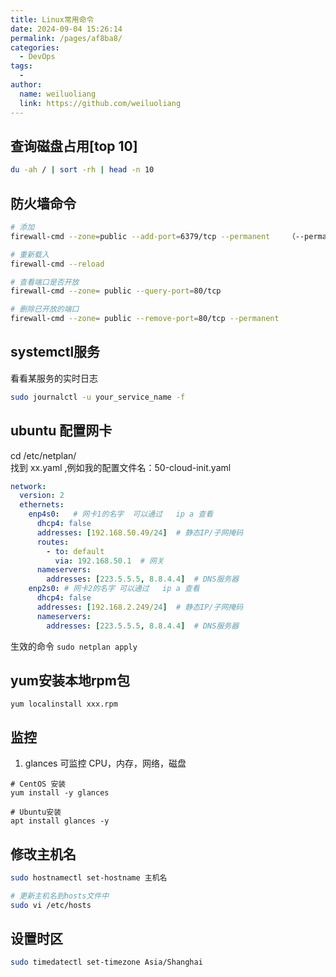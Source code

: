 ```yaml
---
title: Linux常用命令
date: 2024-09-04 15:26:14
permalink: /pages/af8ba8/
categories:
  - DevOps
tags:
  - 
author: 
  name: weiluoliang
  link: https://github.com/weiluoliang
---
```


## 查询磁盘占用[top 10]
```sh 
du -ah / | sort -rh | head -n 10
```

## 防火墙命令
```sh
# 添加
firewall-cmd --zone=public --add-port=6379/tcp --permanent    （--permanent永久生效，没有此参数重启后失效）

# 重新载入
firewall-cmd --reload

# 查看端口是否开放
firewall-cmd --zone= public --query-port=80/tcp

# 删除已开放的端口
firewall-cmd --zone= public --remove-port=80/tcp --permanent
```


## systemctl服务
看看某服务的实时日志 
```sh
sudo journalctl -u your_service_name -f
```

## ubuntu 配置网卡
cd /etc/netplan/  
找到 xx.yaml  ,例如我的配置文件名：50-cloud-init.yaml  
```yaml
network:
  version: 2
  ethernets:
    enp4s0:   # 网卡1的名字  可以通过   ip a 查看
      dhcp4: false
      addresses: [192.168.50.49/24]  # 静态IP/子网掩码
      routes:
        - to: default
          via: 192.168.50.1  # 网关
      nameservers:
        addresses: [223.5.5.5, 8.8.4.4]  # DNS服务器
    enp2s0: # 网卡2的名字 可以通过   ip a 查看
      dhcp4: false
      addresses: [192.168.2.249/24]  # 静态IP/子网掩码
      nameservers:
        addresses: [223.5.5.5, 8.8.4.4]  # DNS服务器
```

生效的命令 `sudo netplan apply`

## yum安装本地rpm包
```
yum localinstall xxx.rpm
```

## 监控

1. glances 可监控 CPU，内存，网络，磁盘

```
# CentOS 安装
yum install -y glances

# Ubuntu安装
apt install glances -y

```

## 修改主机名
```sh
sudo hostnamectl set-hostname 主机名

# 更新主机名到hosts文件中
sudo vi /etc/hosts

```

## 设置时区
```sh
sudo timedatectl set-timezone Asia/Shanghai
```
